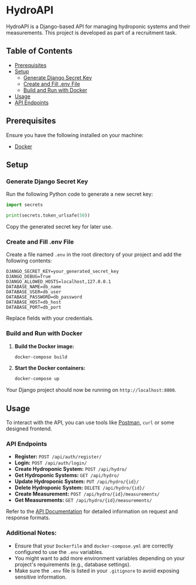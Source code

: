# HydroAPI

HydroAPI is a Django-based API for managing hydroponic systems and their measurements. This project is developed as part of a recruitment task.


## Table of Contents

- [Prerequisites](#prerequisites)
- [Setup](#setup)
  - [Generate Django Secret Key](#generate-django-secret-key)
  - [Create and Fill .env File](#create-and-fill-env-file)
  - [Build and Run with Docker](#build-and-run-with-docker)
- [Usage](#usage)
- [API Endpoints](#api-endpoints)

## Prerequisites

Ensure you have the following installed on your machine:

- [Docker](https://www.docker.com/get-started)

## Setup

### Generate Django Secret Key

Run the following Python code to generate a new secret key:

```python
import secrets

print(secrets.token_urlsafe(50))
```

Copy the generated secret key for later use.

### Create and Fill .env File

Create a file named `.env` in the root directory of your project and add the following contents:

```env
DJANGO_SECRET_KEY=your_generated_secret_key
DJANGO_DEBUG=True
DJANGO_ALLOWED_HOSTS=localhost,127.0.0.1
DATABASE_NAME=db_name
DATABASE_USER=db_user
DATABASE_PASSWORD=db_password
DATABASE_HOST=db_host
DATABASE_PORT=db_port
```

Replace fields with your credentials.

### Build and Run with Docker

1. **Build the Docker image:**

   ```bash
   docker-compose build
   ```

2. **Start the Docker containers:**

   ```bash
   docker-compose up
   ```

Your Django project should now be running on `http://localhost:8000`.

## Usage

To interact with the API, you can use tools like [Postman](https://www.postman.com/), `curl` or some designed frontend.

### API Endpoints

- **Register:** `POST /api/auth/register/`
- **Login:** `POST /api/auth/login/`
- **Create Hydroponic System:** `POST /api/hydro/`
- **Get Hydroponic Systems:** `GET /api/hydro/`
- **Update Hydroponic System:** `PUT /api/hydro/{id}/`
- **Delete Hydroponic System:** `DELETE /api/hydro/{id}/`
- **Create Measurement:** `POST /api/hydro/{id}/measurements/`
- **Get Measurements:** `GET /api/hydro/{id}/measurements/`

Refer to the [API Documentation](#api-endpoints) for detailed information on request and response formats.

### Additional Notes:

- Ensure that your `Dockerfile` and `docker-compose.yml` are correctly configured to use the `.env` variables.
- You might want to add more environment variables depending on your project's requirements (e.g., database settings).
- Make sure the `.env` file is listed in your `.gitignore` to avoid exposing sensitive information.